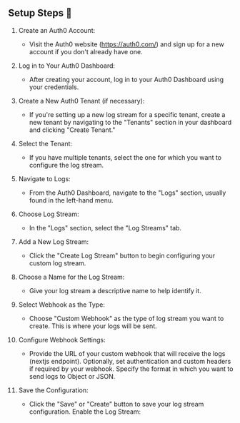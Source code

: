 ## Setup Steps 📣

1. Create an Auth0 Account:
    - Visit the Auth0 website (https://auth0.com/) and sign up for a new account if you don't already have one.

2. Log in to Your Auth0 Dashboard:
    - After creating your account, log in to your Auth0 Dashboard using your credentials.
3. Create a New Auth0 Tenant (if necessary):
    - If you're setting up a new log stream for a specific tenant, create a new tenant by navigating to the "Tenants" section in your dashboard and clicking "Create Tenant."

4. Select the Tenant:
    - If you have multiple tenants, select the one for which you want to configure the log stream.

5. Navigate to Logs:
    - From the Auth0 Dashboard, navigate to the "Logs" section, usually found in the left-hand menu.

6. Choose Log Stream:
    - In the "Logs" section, select the "Log Streams" tab.

7. Add a New Log Stream:
    - Click the "Create Log Stream" button to begin configuring your custom log stream.

8. Choose a Name for the Log Stream:
    - Give your log stream a descriptive name to help identify it.

9. Select Webhook as the Type:
    - Choose "Custom Webhook" as the type of log stream you want to create. This is where your logs will be sent.

10. Configure Webhook Settings:
    - Provide the URL of your custom webhook that will receive the logs (nextjs endpoint).
Optionally, set authentication and custom headers if required by your webhook.
Specify the format in which you want to send logs to Object or JSON.

11. Save the Configuration:
    - Click the "Save" or "Create" button to save your log stream configuration.
Enable the Log Stream:
